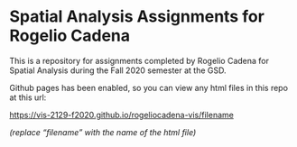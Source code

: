 # Spatial Analysis Assignments for Rogelio Cadena

This is a repository for assignments completed by Rogelio Cadena for Spatial Analysis during the Fall 2020 semester at the GSD.

Github pages has been enabled, so you can view any html files in this repo at this url:

https://vis-2129-f2020.github.io/rogeliocadena-vis/filename

*(replace “filename” with the name of the html file)*
